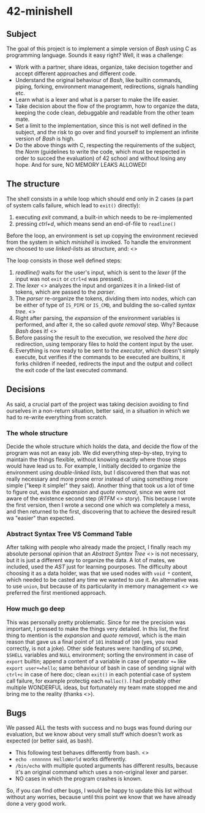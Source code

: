 # 42-minishell

## Subject
The goal of this project is to implement a simple version of _Bash_ using C as programming language. Sounds it easy right? Well, it was a challenge:
- Work with a partner, share ideas, organize, take decision together and accept different approaches and different code.
- Understand the original behaviour of _Bash_, like builtin commands, piping, forking, environment management, redirections, signals handling etc.
- Learn what is a lexer and what is a parser to make the life easier.
- Take decision about the flow of the programm, how to organize the data, keeping the code clean, debuggable and readable from the other team mate.
- Set a limit to the implementation, since this is not well defined in the subject, and the risk to go over and find yourself to implement an infinite version of _Bash_ is high.
- Do the above things with C, respecting the requirements of the subject, the _Norm_ (guidelines to write the code, which must be respected in order to succed the evaluation) of 42 school and without losing any hope. And for sure, NO MEMORY LEAKS ALLOWED!

## The structure
The shell consists in a while loop which should end only in 2 cases (a part of system calls failure, which lead to `exit()` directly):
1) executing *exit* command, a built-in which needs to be re-implemented
2) pressing *ctrl+d*, which means send an end-of-file to `readline()`

Before the loop, an environment is set up copying the environment recieved from the system in which _minishell_ is invoked. To handle the environment we choosed to use _linked-lists_ as structure, and:
<<ADD CODE>>

The loop consists in those well defined steps:
1) _readline()_ waits for the user's input, which is sent to the _lexer_ (if the input was not `exit` or `ctrl+d` was pressed).
2) The _lexer_  <<ADD REFERENCE>> analyzes the input and organizes it in a linked-list of tokens, which are passed to the _parser_.
3) The _parser_ re-organize the tokens, dividing them into nodes, which can be either of type of `IS_PIPE` or `IS_CMD`, and bulding the so-called _syntax tree_.
<<ADD CODE>>
4) Right after parsing, the _expansion_ of the environment variables is performed, and after it, the so called _quote removal_ step. Why? Because _Bash_ does it! <<ADD REFERENCE>>
5) Before passing the result to the execution, we resolved the _here doc_ redirection, using temporary files to hold the content input by the user.
6) Everything is now ready to be sent to the _executor_, which doesn't simply execute, but verifies if the commands to be executed are builtins, it forks children if needed, redirects the input and the output and collect the exit code of the last executed command.

## Decisions
As said, a crucial part of the project was taking decision avoiding to find ourselves in a non-return situation, better said, in a situation in which we had to re-write everything from scratch.

### The whole structure
Decide the whole structure which holds the data, and decide the flow of the program was not an easy job. We did everything step-by-step, trying to maintain the things flexible, without knowing exactly where those steps would have lead us to. For example, I initially decided to organize the environment using _double-linked lists_, but I discovered then that was not really necessary and more prone error instead of using something more simple ("keep it simple!" they said). Another thing that took us a lot of time to figure out, was the _expansion_ and _quote removal_, since we were not aware of the existence second step (_RTFM_ <<ADD REFERENCE>> story). This because I wrote the first version, then I wrote a second one which wa completely a mess, and then returned to the first, discovering that to achieve the desired result wa "easier" than expected.

### Abstract Syntax Tree VS Command Table
After talking with people who already made the project, I finally reach my absolute personal opinion that an _Abstract Syntax Tree_ <<ADD REFERENCE>> is not necessary, but it is just a different way to organize the data. A lot of mates, we included, used the _AST_ just for learning pourposes. The difficulty about choosing it as a data holder, was that we used nodes with `void *` content, which needed to be casted any time we wanted to use it. An alternative was to use `union`, but because of its particularity in memory management <<ADD REFERENCE>> we preferred the first mentioned approach.

### How much go deep
This was personally pretty problematic. Since for me the precision was important, I pressed to make the things very detailed. In this list, the first thing to mention is the _expansion_ and _quote removal_, which is the main reason that gave us a final point of `101` instead of `100` (yes, you read correctly, is not a joke). Other side features were: handling of `$OLDPWD`, `$SHELL` variables and `NULL` environment; sorting the environment in case of `export` builtin; append a content of a variable in case of operator `+=` like `export user+=hello`; same behaviour of bash in case of sending signal with `ctrl+c` in case of here doc; clean `exit()` in each potential case of system call failure, for example protectig each `malloc()`. I had probably other multiple WONDERFUL ideas, but fortunately my team mate stopped me and bring me to the reality (thanks <<ADD USER>>).

## Bugs
We passed ALL the tests with success and no bugs was found during our evaluation, but we know about very small stuff which doesn't work as expected (or better said, as bash).
- This following test behaves differently from bash.
<<ADD TEST>>
- `echo -nnnnnnn HelloWorld` works differently.
- `/bin/echo` with multiple quoted arguments has different results, because it's an original command which uses a non-original lexer and parser.
- NO cases in which the program crashes is known.

So, if you can find other bugs, I would be happy to update this list without without any worries, because until this point we know that we have already done a very good work.
